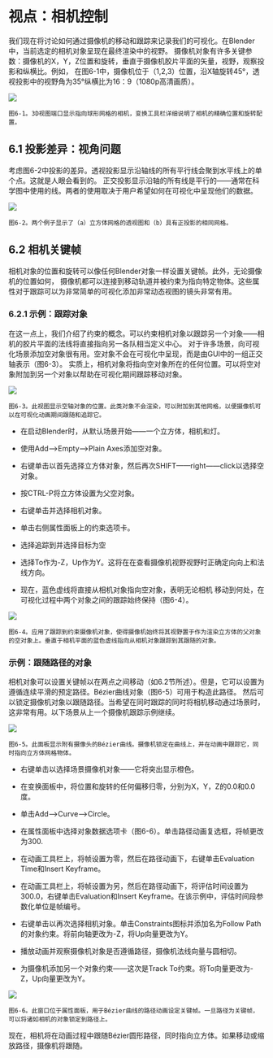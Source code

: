 # 视点：相机控制

我们现在将讨论如何通过摄像机的移动和跟踪来记录我们的可视化。在Blender中，当前选定的相机对象呈现在最终渲染中的视野。
摄像机对象有许多关键参数：摄像机的X，Y，Z位置和旋转，垂直于摄像机胶片平面的矢量，视野，观察投影和纵横比。例如，
在图6-1中，摄像机位于（1,2,3）位置，沿X轴旋转45°，透视投影中的视野角为35°纵横比为16：9（1080p高清画质）。

![](https://github.com/BlenderCN/blenderTutorial/blob/master/mDrivEngine/3DScientificVisualizationWithBelender/6-1.png?raw=true)

    图6-1。3D视图端口显示指向球形网格的相机，变换工具栏详细说明了相机的精确位置和旋转配置。

## 6.1 投影差异：视角问题

考虑图6-2中投影的差异。透视投影显示沿轴线的所有平行线会聚到水平线上的单个点。这就是人眼会看到的。
正交投影显示沿轴的所有线是平行的——通常在科学图中使用的线。两者的使用取决于用户希望如何在可视化中呈现他们的数据。

![](https://github.com/BlenderCN/blenderTutorial/blob/master/mDrivEngine/3DScientificVisualizationWithBelender/6-2.png?raw=true)

    图6-2。两个例子显示了（a）立方体网格的透视图和（b）具有正投影的相同网格。
    
## 6.2 相机关键帧    

相机对象的位置和旋转可以像任何Blender对象一样设置关键帧。此外，无论摄像机的位置如何，
摄像机都可以连接到移动轨道并被约束为指向特定物体。这些属性对于跟踪可以为非常简单的可视化添加非常动态视图的镜头非常有用。

### 6.2.1 示例：跟踪对象

在这一点上，我们介绍了约束的概念。可以约束相机对象以跟踪另一个对象——相机的胶片平面的法线将直接指向另一各队相当定义中心。
对于许多场景，向可视化场景添加空对象很有用。空对象不会在可视化中呈现，而是由GUI中的一组正交轴表示（图6-3）。
实质上，相机对象将指向空对象所在的任何位置。可以将空对象附加到另一个对象以帮助在可视化期间跟踪移动对象。

![](https://github.com/BlenderCN/blenderTutorial/blob/master/mDrivEngine/3DScientificVisualizationWithBelender/6-3.png?raw=true)

    图6-3。此视图显示空轴对象的位置。此类对象不会渲染，可以附加到其他网格，以便摄像机可以在可视化动画期间跟随和追踪它。
    
*   在启动Blender时，从默认场景开始——一个立方体，相机和灯。

*   使用Add——>Empty——>Plain Axes添加空对象。

*   右键单击以首先选择立方体对象，然后再次SHIFT——right——click以选择空对象。

*   按CTRL-P将立方体设置为父空对象。

*   右键单击并选择相机对象。

*   单击右侧属性面板上的约束选项卡。

*   选择追踪到并选择目标为空

*   选择To作为-Z，Up作为Y。这将在在查看摄像机视野视野时正确定向向上和法线方向。

*   现在，蓝色虚线将直接从相机对象指向空对象，表明无论相机 移动到何处，在可视化过程中两个对象之间的跟踪始终保持（图6-4）。

![](https://github.com/BlenderCN/blenderTutorial/blob/master/mDrivEngine/3DScientificVisualizationWithBelender/6-4.png?raw=true)

    图6-4。应用了跟踪到约束摄像机对象，使得摄像机始终将其视野置于作为渲染立方体的父对象的空对象上。垂直于相机平面的蓝色虚线指向从相机对象跟踪到其跟随的对象。
 
### 示例：跟随路径的对象

相机对象可以设置关键帧以在两点之间移动（如6.2节所述）。但是，它可以设置为遵循连续平滑的预定路径。Bézier曲线对象（图6-5）可用于构造此路径。
然后可以锁定摄像机对象以跟随路径。当希望在同时跟踪的同时将相机移动通过场景时，这非常有用。以下场景从上一个摄像机跟踪示例继续。

![](https://github.com/BlenderCN/blenderTutorial/blob/master/mDrivEngine/3DScientificVisualizationWithBelender/6-5.png?raw=true)    

    图6-5。此面板显示附有摄像头的Bézier曲线。摄像机锁定在曲线上，并在动画中跟踪它，同时指向立方体网格物体。
    
*   右键单击以选择场景摄像机对象——它将突出显示橙色。

*   在变换面板中，将位置和旋转的任何偏移归零，分别为X，Y，Z的0.0和0.0度。

*   单击Add——>Curve——>Circle。

*   在属性面板中选择对象数据选项卡（图6-6）。单击路径动画复选框，将帧更改为300.

*   在动画工具栏上，将帧设置为零，然后在路径动画下，右键单击Evaluation Time和Insert Keyframe。

*   在动画工具栏上，将帧设置为另，然后在路径动画下，将评估时间设置为300.0，右键单击Evaluation和Insert Keyframe。在该示例中，评估时间段参数化单位是帧编号。

*   右键单击以再次选择相机对象。单击Constraints图标并添加名为Follow Path的对象约束。将前向轴更改为-Z，将Up向量更改为Y。

*   播放动画并观察摄像机对象是否遵循路径，摄像机法线向量与圆相切。

*   为摄像机添加另一个对象约束——这次是Track To约束。将To向量更改为-Z，Up向量更改为Y。

![](https://github.com/BlenderCN/blenderTutorial/blob/master/mDrivEngine/3DScientificVisualizationWithBelender/6-6.png?raw=true)

    图6-6。此窗口位于属性面板，用于Bézier曲线的路径动画设定关键帧。一旦路径为关键帧，可以将诸如相机的对象锁定到路径上。
    
现在，相机将在动画过程中跟随Bézier圆形路径，同时指向立方体。如果移动或缩放路径，摄像机将跟随。    
